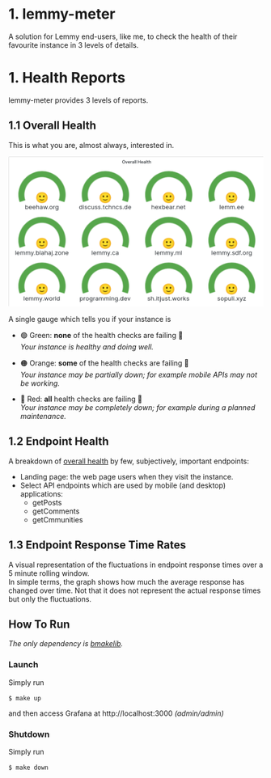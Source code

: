 # 1. lemmy-meter

A solution for Lemmy end-users, like me, to check the health of their favourite instance in 3
levels of details.

# 1. Health Reports

lemmy-meter provides 3 levels of reports.

## 1.1 Overall Health

This is what you are, almost always, interested in.  

<img src="images/lemmy-meter-overall-health.png" />

A single gauge which tells you if your instance is

* <span color="#56a64b">🟢 Green</span>: **none** of the health checks are failing 🙂  
_Your instance is healthy and doing well._

* <span color="#ff780a">🟠 Orange</span>: **some** of the health checks are failing 🫤  
_Your instance may be partially down; for example mobile APIs may not be working._

* <span color="#e02f44">🔴 Red</span>: **all** health checks are failing 🙁  
_Your instance may be completely down; for example during a planned maintenance._

## 1.2 Endpoint Health

A breakdown of [overall health](#health-reports) by few, subjectively, important endpoints:

* Landing page: the web page users when they visit the instance.
* Select API endpoints which are used by mobile (and desktop) applications:
  - getPosts
  - getComments
  - getCmmunities
  
## 1.3 Endpoint Response Time Rates

A visual representation of the fluctuations in endpoint response times over a 5 minute rolling window.  
In simple terms, the graph shows how much the average response has changed over time.  Not that
it does not represent the actual response times but only the fluctuations.

## How To Run

*The only dependency is [bmakelib](https://github.com/bahmanm/bmakelib).*

### Launch 

Simply run

```
$ make up
```

and then access Grafana at http://localhost:3000 *(admin/admin)*

### Shutdown

Simply run

```
$ make down
```
